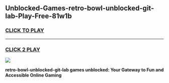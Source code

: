 
## Unblocked-Games-retro-bowl-unblocked-git-lab-Play-Free-81w1b
<h3>
<a href="https://premium76.site?title=retro-bowl-unblocked-git-lab&ref=19M">CLICK TO PLAY</a></h3>
<hr>

<h3>
<a href="https://premium76.site?title=retro-bowl-unblocked-git-lab&ref=19M">CLICK 2 PLAY</a>
  
</h3>

<a href="https://premium76.site?title=retro-bowl-unblocked-git-lab&ref=19M"><img src="https://clearcache.store/games.png"></a>


**retro-bowl-unblocked-git-lab games unblocked: Your Gateway to Fun and Accessible Online Gaming**
